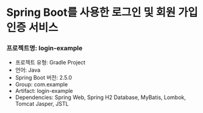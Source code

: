 # Spring Boot를 사용한 로그인 및 회원 가입 인증 서비스

### 프로젝트명: login-example
 - 프로젝트 유형: Gradle Project
 - 언어: Java
 - Spring Boot 버전: 2.5.0
 - Group: com.example
 - Artifact: login-example
 - Dependencies: Spring Web, Spring H2 Database, MyBatis, Lombok, Tomcat Jasper, JSTL